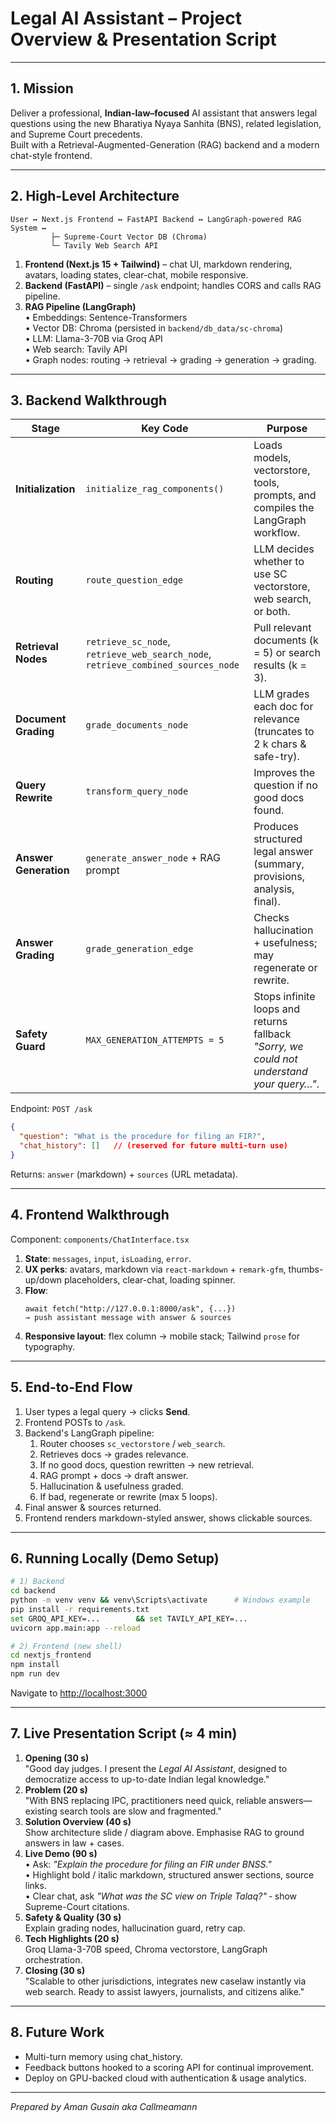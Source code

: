 # Legal AI Assistant – Project Overview & Presentation Script

---

## 1. Mission
Deliver a professional, **Indian-law–focused** AI assistant that answers legal questions using the new Bharatiya Nyaya Sanhita (BNS), related legislation, and Supreme Court precedents.  
Built with a Retrieval-Augmented-Generation (RAG) backend and a modern chat-style frontend.

---

## 2. High-Level Architecture
```
User ↔ Next.js Frontend ↔ FastAPI Backend ↔ LangGraph-powered RAG System ↔
         ├─ Supreme-Court Vector DB (Chroma)          
         └─ Tavily Web Search API
```
1. **Frontend (Next.js 15 + Tailwind)** – chat UI, markdown rendering, avatars, loading states, clear-chat, mobile responsive.
2. **Backend (FastAPI)** – single `/ask` endpoint; handles CORS and calls RAG pipeline.
3. **RAG Pipeline (LangGraph)**  
   • Embeddings: Sentence-Transformers  
   • Vector DB: Chroma (persisted in `backend/db_data/sc-chroma`)  
   • LLM: Llama-3-70B via Groq API  
   • Web search: Tavily API  
   • Graph nodes: routing → retrieval → grading → generation → grading.

---

## 3. Backend Walkthrough

| Stage | Key Code | Purpose |
|-------|----------|---------|
| **Initialization** | `initialize_rag_components()` | Loads models, vectorstore, tools, prompts, and compiles the LangGraph workflow. |
| **Routing** | `route_question_edge` | LLM decides whether to use SC vectorstore, web search, or both. |
| **Retrieval Nodes** | `retrieve_sc_node`, `retrieve_web_search_node`, `retrieve_combined_sources_node` | Pull relevant documents (k = 5) or search results (k = 3). |
| **Document Grading** | `grade_documents_node` | LLM grades each doc for relevance (truncates to 2 k chars & safe-try). |
| **Query Rewrite** | `transform_query_node` | Improves the question if no good docs found. |
| **Answer Generation** | `generate_answer_node` + RAG prompt | Produces structured legal answer (summary, provisions, analysis, final). |
| **Answer Grading** | `grade_generation_edge` | Checks hallucination + usefulness; may regenerate or rewrite. |
| **Safety Guard** | `MAX_GENERATION_ATTEMPTS = 5` | Stops infinite loops and returns fallback *"Sorry, we could not understand your query…"*. |

Endpoint: `POST /ask`  
```json
{
  "question": "What is the procedure for filing an FIR?",
  "chat_history": []   // (reserved for future multi-turn use)
}
```
Returns: `answer` (markdown) + `sources` (URL metadata).

---

## 4. Frontend Walkthrough

Component: `components/ChatInterface.tsx`

1. **State**: `messages`, `input`, `isLoading`, `error`.
2. **UX perks**: avatars, markdown via `react-markdown` + `remark-gfm`, thumbs-up/down placeholders, clear-chat, loading spinner.
3. **Flow**:
   ```tsx
   await fetch("http://127.0.0.1:8000/ask", {...})
   → push assistant message with answer & sources
   ```
4. **Responsive layout**: flex column → mobile stack; Tailwind `prose` for typography.

---

## 5. End-to-End Flow
1. User types a legal query → clicks **Send**.
2. Frontend POSTs to `/ask`.
3. Backend's LangGraph pipeline:
   1. Router chooses `sc_vectorstore` / `web_search`.
   2. Retrieves docs → grades relevance.
   3. If no good docs, question rewritten → new retrieval.
   4. RAG prompt + docs → draft answer.
   5. Hallucination & usefulness graded.
   6. If bad, regenerate or rewrite (max 5 loops).
4. Final answer & sources returned.
5. Frontend renders markdown-styled answer, shows clickable sources.

---

## 6. Running Locally (Demo Setup)
```bash
# 1) Backend
cd backend
python -m venv venv && venv\Scripts\activate      # Windows example
pip install -r requirements.txt
set GROQ_API_KEY=...        && set TAVILY_API_KEY=...
uvicorn app.main:app --reload

# 2) Frontend (new shell)
cd nextjs_frontend
npm install
npm run dev
```
Navigate to <http://localhost:3000>

---

## 7. Live Presentation Script (≈ 4 min)
1. **Opening (30 s)**  
   "Good day judges. I present the *Legal AI Assistant*, designed to democratize access to up-to-date Indian legal knowledge."
2. **Problem (20 s)**  
   "With BNS replacing IPC, practitioners need quick, reliable answers—existing search tools are slow and fragmented."
3. **Solution Overview (40 s)**  
   Show architecture slide / diagram above.  Emphasise RAG to ground answers in law + cases.
4. **Live Demo (90 s)**  
   • Ask: *"Explain the procedure for filing an FIR under BNSS."*  
   • Highlight bold / italic markdown, structured answer sections, source links.  
   • Clear chat, ask *"What was the SC view on Triple Talaq?"*  ‑ show Supreme-Court citations.
5. **Safety & Quality (30 s)**  
   Explain grading nodes, hallucination guard, retry cap.
6. **Tech Highlights (20 s)**  
   Groq Llama-3-70B speed, Chroma vectorstore, LangGraph orchestration.
7. **Closing (30 s)**  
   "Scalable to other jurisdictions, integrates new caselaw instantly via web search. Ready to assist lawyers, journalists, and citizens alike."

---

## 8. Future Work
* Multi-turn memory using chat_history.  
* Feedback buttons hooked to a scoring API for continual improvement.  
* Deploy on GPU-backed cloud with authentication & usage analytics.

---

*Prepared by Aman Gusain aka Callmeamann* 
